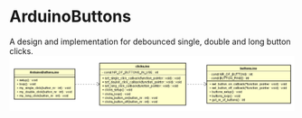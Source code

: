 # ArduinoButtons
 A design and implementation for debounced single, double and long button clicks.
 ![Software design model](Software_design.png "Software design model")


